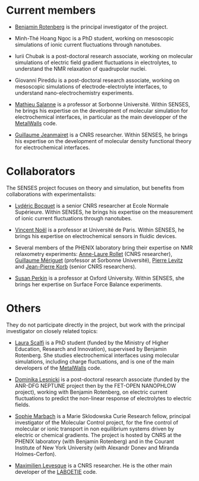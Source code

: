 
Current members
===============

* [Benjamin Rotenberg](https://www.phenix.cnrs.fr/spip.php?article271) is the principal investigator of the project.

* Minh-Thé Hoang Ngoc is a PhD student, working on mesoscopic simulations of ionic current fluctuations through nanotubes.

* Iurii Chubak is a post-doctoral research associate, working on molecular simulations of electric field gradient fluctuations in electrolytes, to understand the NMR relaxation of quadrupolar nuclei.

* Giovanni Pireddu is a post-doctoral research associate, working on mesoscopic simulations of electrode-electrolyte interfaces, to understand nano-electrochemistry experiments.

* [Mathieu Salanne](https://www.phenix.cnrs.fr/spip.php?article305) is a professor at Sorbonne Université.  Within SENSES, he brings his expertise on the development of molecular simulation for 
electrochemical interfaces, in particular as the main developper of the [MetalWalls](https://gitlab.com/ampere2/metalwalls/) code.
 
* [Guillaume Jeanmairet](https://www.phenix.cnrs.fr/spip.php?rubrique328) is a CNRS researcher. Within SENSES, he brings his expertise on the development of molecular density functional theory for 
electrochemical interfaces.

Collaborators
=============

The SENSES project focuses on theory and simulation, but benefits from collaborations with experimentalists:

* [Lydéric Bocquet](http://www.phys.ens.fr/~lbocquet/) is a senior CNRS researcher at Ecole Normale Supérieure. Within SENSES, he brings his expertise on the measurement of ionic current fluctuations through nanotubes.

* [Vincent Noël](http://www.chimie.univ-paris-diderot.fr/fr/annuaire/itodys/vincent-noel) is a professor at Université de Paris. Within SENSES, he brings his expertise on electrochemical sensors in fluidic devices.

* Several members of the PHENIX laboratory bring their expertise on NMR relaxometry experiments: [Anne-Laure Rollet](https://www.phenix.cnrs.fr/spip.php?rubrique141) (CNRS researcher), [Guillaume Mériguet](https://www.phenix.cnrs.fr/spip.php?rubrique50) (professor at Sorbonne Université), [Pierre Levitz](https://www.phenix.cnrs.fr/spip.php?rubrique206) and [Jean-Pierre Korb](https://www.phenix.cnrs.fr/spip.php?rubrique332) (senior CNRS researchers).

* [Susan Perkin](http://research.chem.ox.ac.uk/susan-perkin.aspx) is a professor at Oxford University. Within SENSES, she brings her expertise on Surface Force Balance experiments.


Others
======

They do not participate directly in the project, but work with the principal investigator on closely related topics:

* [Laura Scalfi](https://www.phenix.cnrs.fr/spip.php?rubrique334) is a PhD student (funded by the Ministry of Higher Education, Research and Innovation), supervised by Benjamin Rotenberg. She studies electrochemical interfaces using molecular simulations, including charge fluctuations, and is one of the main developers of the [MetalWalls](https://gitlab.com/ampere2/metalwalls/) code.  

* [Dominika Lesnicki](https://www.phenix.cnrs.fr/spip.php?rubrique330) is a post-doctoral research associate (funded by the ANR-DFG NEPTUNE project then by the FET-OPEN NANOPHLOW project), working with Benjamin Rotenberg, on electric current fluctuations to predict the non-linear response of electrolytes to electric fields.

* [Sophie Marbach](http://sophie.marbach.fr/) is a Marie Sklodowska Curie Research fellow, principal investigator of the Molecular Control project, for the fine control of molecular or ionic transport  in  non  equilibrium  systems  driven  by  electric  or  chemical  gradients. The project is hosted by CNRS at the PHENIX laboratory (with Benjamin Rotenberg) and in the Courant Institute of New York University (with Alexandr Donev and Miranda Holmes-Cerfon).

* [Maximilien Levesque](https://www.researchgate.net/profile/Maximilien_Levesque) is a CNRS researcher. He is the other main developer of the [LABOETIE](https://github.com/benrotenberg/laboetie) code.

<!-- Past members
============ -->

<br>

